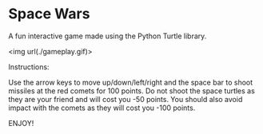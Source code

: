 # Space Wars
A fun interactive game made using the Python Turtle library.

<img url(./gameplay.gif)>

Instructions:

Use the arrow keys to move up/down/left/right and the space bar to shoot missiles at the red comets for 100 points. Do not shoot the space turtles as they are your friend and will cost you -50 points. You should also avoid impact with the comets as they will cost you -100 points.

ENJOY!